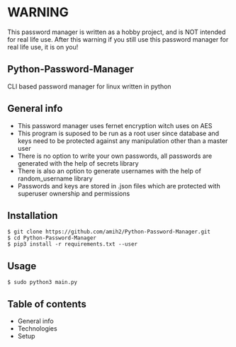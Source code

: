 # WARNING
This password manager is written as a hobby project, and is NOT intended for real life use. After this warning if you still use this password manager for real life use, it is on you!

## Python-Password-Manager
CLI based password manager for linux written in python

## General info
* This password manager uses fernet encryption witch uses on AES
* This program is suposed to be run as a root user since database and keys need to be protected against any manipulation other than a master user
* There is no option to write your own passwords, all passwords are generated with the help of secrets library
* There is also an option to generate usernames with the help of random_username library
* Passwords and keys are stored in .json files which are protected with superuser ownership and permissions

## Installation
``` 
$ git clone https://github.com/amih2/Python-Password-Manager.git
$ cd Python-Password-Manager
$ pip3 install -r requirements.txt --user
```
## Usage
```
$ sudo python3 main.py
```
## Table of contents
* General info
* Technologies
* Setup
